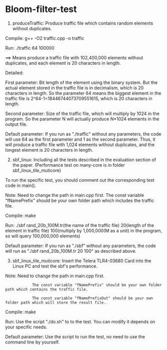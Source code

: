 Bloom-filter-test
=================
1. produceTraffic: Produce traffic file which contains random elements without duplicates.

Compile:  g++ -O2 traffic.cpp -o traffic

Run:      ./traffic 64 100000

==>       Means produce a traffic file with 102,400,000 elements without duplicates, and each element is 20 characters in length.

Detailed: 

First parameter: Bit length of the element using the binary system. But the actual element stored in the traffic file is in decimalism, which is 20 characters in length.
So the parameter 64 means the biggest element in the traffic file is 2^64-1=18446744073709551615, which is 20 characters in length.

Second parameter: Size of the traffic file, which will multiply by 1024 in the program.
So the parameter N will actually produce N*1024 elements in the output file.

Default parameter: If you run as "./traffic" without any parameters, the code will use 64 as the first parameter and 1 as the second parameter.
Thus, it will produce a traffic file with 1,024 elements without duplicates, and the longest element is 20 characters in length.
        
2. sbf_linux: Including all the tests described in the evaluation section of the paper. (Performance test on many-core is in folder sbf_linux_tile_muticore)

To run the specific test, you should comment out the corresponding test code in main().

Note:            Need to change the path in main.cpp first. The const variable "fNamePrefix" should be your own folder path which includes the traffic file. 

Compile:         make

Run:             ./sbf rand_20b_100M.tr(the name of the traffic file) 20(length of the element in traffic file) 100(multiply by 1,000,000(M as a unit) in the program, so will query 100,000,000 elements)

Default parameter: If you run as "./sbf" without any parameters, the code will run as "./sbf rand_20b_100M.tr 20 100" as described above.
                        
3. sbf_linux_tile_muticore: Insert the Telera TLR4-03680 Card into the Linux PC and test the sbf's performance.
		    
Note:           Need to change the path in main.cpp first.

                The const variable "fNamePrefix" should be your own folder path which contains the traffic file.

                The const variable "fNamePrefixOut" should be your own folder path which will store the result file.

Compile:        make

Run:            Use the script "./do.sh" to to the test. You can modify it depends on your specific needs.

Default parameter:  Use the script to run the test, no need to use the command line by yourself.   
